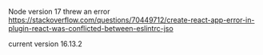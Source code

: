 Node version 17 threw an error
https://stackoverflow.com/questions/70449712/create-react-app-error-in-plugin-react-was-conflicted-between-eslintrc-jso

current version 16.13.2